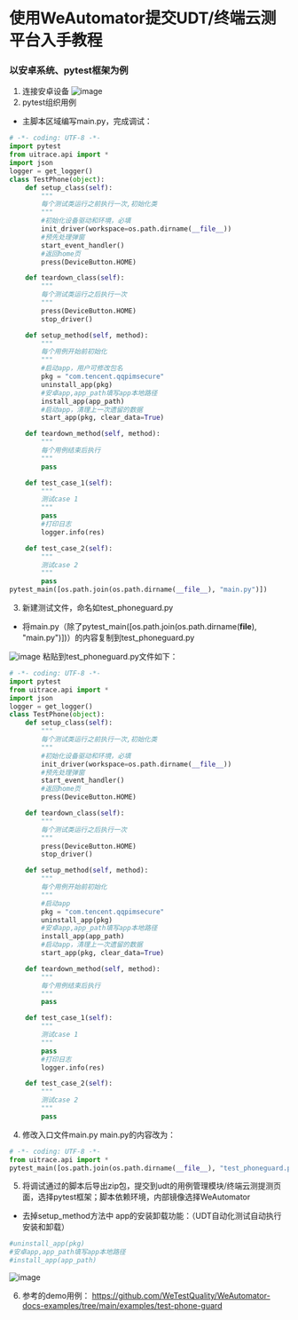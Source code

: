 # 使用WeAutomator提交UDT/终端云测平台入手教程
### 以安卓系统、pytest框架为例
1. 连接安卓设备
![image](https://user-images.githubusercontent.com/102640628/175203791-4fb34bd7-31ab-4879-8afd-4e76773efc7a.png)
2. pytest组织用例
- 主脚本区域编写main.py，完成调试：
```python
# -*- coding: UTF-8 -*-
import pytest
from uitrace.api import *
import json
logger = get_logger()
class TestPhone(object):
    def setup_class(self):
        """
        每个测试类运行之前执行一次,初始化类
        """
        #初始化设备驱动和环境，必填
        init_driver(workspace=os.path.dirname(__file__))
        #预先处理弹窗
        start_event_handler()
        #返回home页
        press(DeviceButton.HOME)

    def teardown_class(self):
        """
        每个测试类运行之后执行一次
        """
        press(DeviceButton.HOME)
        stop_driver()

    def setup_method(self, method):
        """
        每个用例开始前初始化
        """
        #启动app，用户可修改包名
        pkg = "com.tencent.qqpimsecure"
        uninstall_app(pkg)
        #安卓app,app_path填写app本地路径
        install_app(app_path)
        #启动app，清理上一次遗留的数据
        start_app(pkg, clear_data=True)

    def teardown_method(self, method):
        """
        每个用例结束后执行
        """
        pass

    def test_case_1(self):
        """
        测试case 1 
        """
        pass
        #打印日志
        logger.info(res)

    def test_case_2(self):
        """
        测试case 2
        """
        pass
pytest_main([os.path.join(os.path.dirname(__file__), "main.py")])
```
3. 新建测试文件，命名如test_phoneguard.py
- 将main.py（除了pytest_main([os.path.join(os.path.dirname(__file__), "main.py")])）的内容复制到test_phoneguard.py

![image](https://user-images.githubusercontent.com/102640628/175204165-6329fc0e-4018-486f-b642-1b51fc17bc7a.png)
粘贴到test_phoneguard.py文件如下：
```python
# -*- coding: UTF-8 -*-
import pytest
from uitrace.api import *
import json
logger = get_logger()
class TestPhone(object):
    def setup_class(self):
        """
        每个测试类运行之前执行一次,初始化类
        """
        #初始化设备驱动和环境，必填
        init_driver(workspace=os.path.dirname(__file__))
        #预先处理弹窗
        start_event_handler()
        #返回home页
        press(DeviceButton.HOME)

    def teardown_class(self):
        """
        每个测试类运行之后执行一次
        """
        press(DeviceButton.HOME)
        stop_driver()

    def setup_method(self, method):
        """
        每个用例开始前初始化
        """
        #启动app
        pkg = "com.tencent.qqpimsecure"
        uninstall_app(pkg)
        #安卓app,app_path填写app本地路径
        install_app(app_path)
        #启动app，清理上一次遗留的数据
        start_app(pkg, clear_data=True)

    def teardown_method(self, method):
        """
        每个用例结束后执行
        """
        pass

    def test_case_1(self):
        """
        测试case 1 
        """
        pass
        #打印日志
        logger.info(res)

    def test_case_2(self):
        """
        测试case 2
        """
        pass
```
4. 修改入口文件main.py
main.py的内容改为：
```python
# -*- coding: UTF-8 -*-
from uitrace.api import *
pytest_main([os.path.join(os.path.dirname(__file__), "test_phoneguard.py")])
```
5. 将调试通过的脚本后导出zip包，提交到udt的用例管理模块/终端云测提测页面，选择pytest框架；脚本依赖环境，内部镜像选择WeAutomator
- 去掉setup_method方法中 app的安装卸载功能：（UDT自动化测试自动执行安装和卸载）
```python
#uninstall_app(pkg)
#安卓app,app_path填写app本地路径
#install_app(app_path)
```

![image](https://user-images.githubusercontent.com/102640628/175204282-685eab55-29bd-4641-b836-37bfa9e5c1dc.png)

6. 参考的demo用例：
    https://github.com/WeTestQuality/WeAutomator-docs-examples/tree/main/examples/test-phone-guard

